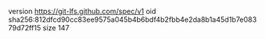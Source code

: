 version https://git-lfs.github.com/spec/v1
oid sha256:812dfcd90cc83ee9575a045b4b6bdf4b2fbb4e2da8b1a45d1b7e08379d72ff15
size 147
